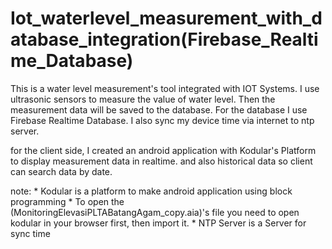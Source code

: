 # Iot_waterlevel_measurement_with_database_integration(Firebase_Realtime_Database)
This is a water level measurement's tool integrated with IOT Systems. I use ultrasonic sensors to measure the value of water level. 
Then the measurement data will be saved to the database. For the database I use Firebase Realtime Database.
I also sync my device time via internet to ntp server. 

for the client side, I created an android application with Kodular's Platform to display measurement data in realtime. and also historical data so client can search data by date. 

note: * Kodular is a platform to make android application using block programming
      * To open the (MonitoringElevasiPLTABatangAgam_copy.aia)'s file you need to open kodular in your browser first, then import it. 
      * NTP Server is a Server for sync time 
